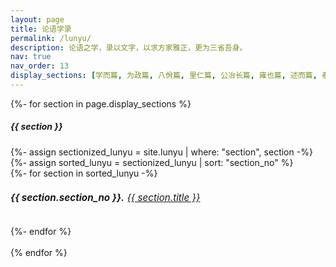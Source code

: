 ```yaml
---
layout: page
title: 论语学录
permalink: /lunyu/
description: 论语之学，录以文字，以求方家雅正，更为三省吾身。
nav: true
nav_order: 13
display_sections: [学而篇, 为政篇, 八佾篇, 里仁篇, 公冶长篇, 雍也篇, 述而篇, 泰伯篇, 子罕篇, 乡党篇, 先进篇, 颜渊篇, 子路篇, 宪问篇, 卫灵公篇, 季氏篇, 阳货篇, 微子篇, 子张篇, 尧曰篇]
---
```




<!-- pages/lunyu.md -->
<div class="lunyu">

  <!-- Display categorized lunyu -->
  {%- for section in page.display_sections %}
    <div class="card mt-3 p-3">
      <h5 class="card-title font-weight-medium">{{ section }}</h5>
      {%- assign sectionized_lunyu = site.lunyu | where: "section", section -%}
      {%- assign sorted_lunyu = sectionized_lunyu | sort: "section_no" %}
      <div class="post card-text font-weight-light list-group list-group-flush">
        {%- for section in sorted_lunyu -%}
          <h6 class="ml-1 ml-md-4" style="font-size: 0.95rem;"><b>{{ section.section_no }}.</b> <a class="post-link" href="{{ section.url | relative_url }}"><span class="subitem"> {{ section.title }}</span></a></h6>
          {%- endfor %}
      </div>  
    </div>
  {% endfor %}

</div>
